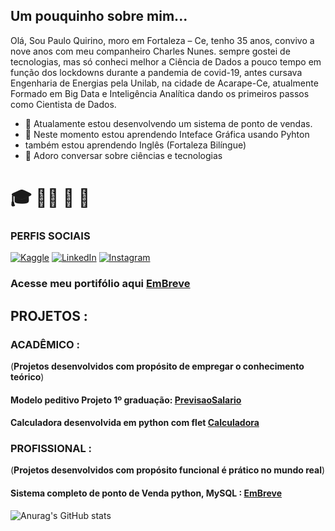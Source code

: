 ## Um pouquinho sobre mim...

Olá, Sou Paulo Quirino, moro em Fortaleza – Ce, tenho 35 anos, convivo a nove anos com meu companheiro Charles Nunes. sempre gostei de tecnologias, mas só conheci melhor a Ciência de Dados a pouco tempo em função dos lockdowns durante a pandemia de covid-19, antes cursava Engenharia de Energias pela Unilab, na cidade de Acarape-Ce, atualmente Formado em Big Data e Inteligência Analítica dando os primeiros passos como Cientista de Dados.


- 🔭 Atualamente estou desenvolvendo um sistema de ponto de vendas.
- 🌱 Neste momento estou aprendendo Inteface Gráfica usando Pyhton
- também estou aprendendo Inglês (Fortaleza Bilíngue)
- 💬 Adoro conversar sobre ciências e tecnologias 

# :mortar_board: :man_scientist: :microscope: :game_die:

### PERFIS SOCIAIS
[![Kaggle](https://img.shields.io/badge/Kaggle-%23FF6B00.svg?style=flat&logo=kaggle&logoColor=white)](https://www.kaggle.com/pauloquirinocd)
[![LinkedIn](https://img.shields.io/badge/LinkedIn-Profile-blue?style=flat&logo=linkedin)](https://www.linkedin.com/feed/)
[![Instagram](https://img.shields.io/badge/Instagram-Profile-orange?style=flat&logo=instagram)](https://www.instagram.com/pauloqneto/)



### Acesse meu portifólio aqui [EmBreve](embreve)


## PROJETOS :

### ACADÊMICO :
(**Projetos desenvolvidos com propósito de empregar o conhecimento teórico**)

#### Modelo peditivo Projeto 1º graduação: [PrevisaoSalario](https://github.com/PauloQuirinoMN/ML-Salary-)
#### Calculadora desenvolvida em python com flet [Calculadora](https://github.com/PauloQuirinoMN/CalculadoraFlet)


### PROFISSIONAL :
(**Projetos desenvolvidos com propósito funcional é prático no mundo real**)
#### Sistema completo de ponto de Venda python, MySQL : [EmBreve](embreve)


![Anurag's GitHub stats](https://github-readme-stats.vercel.app/api?username=PauloQuirinoMN&show_icons=true&theme=radical)



